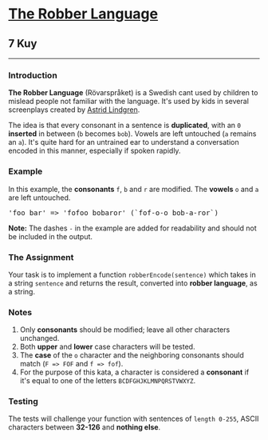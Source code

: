 <h1><a href="https://www.codewars.com/kata/629e4d5f24b98110a83b2d0d">The Robber Language</a></h1>
<h2>7 Kuy</h2>
<hr>
<h3>Introduction</h3>
<p><strong>The Robber Language</strong> (Rövarspråket) is a Swedish cant used by children to mislead people 
not familiar with the language. It's used by kids in several screenplays created by 
<a href="https://en.wikipedia.org/wiki/Astrid_Lindgren" data-turbolinks="false" target="_blank">Astrid Lindgren</a>.</p>
<p>The idea is that every consonant in a sentence is <strong>duplicated</strong>, with an <code>0</code> 
<strong>inserted</strong> in between (<code>b</code> becomes <code>bob</code>). 
Vowels are left untouched (<code>a</code> remains an <code>a</code>). 
It's quite hard for an untrained ear to understand a conversation encoded in this manner, especially if spoken rapidly.</p>
<h3>Example</h3>
<p>In this example, the <strong>consonants</strong> <code>f</code>, <code>b</code> and <code>r</code> are modified. 
The <strong>vowels</strong> <code>o</code> and <code>a</code> are left untouched.</p>
<pre>'foo bar' => 'fofoo bobaror' (`fof-o-o bob-a-ror`)</pre>
<p><strong>Note:</strong> The dashes <code>-</code> in the example are added for readability and should not be included in the output.</p>
<h3>The Assignment</h3>
<p>Your task is to implement a function <code>robberEncode(sentence)</code> which takes in a string <code>sentence</code> 
and returns the result, converted into <strong>robber language</strong>, as a string.</p>
<h3>Notes</h3>
<ol>
<li>Only <strong>consonants</strong> should be modified; leave all other characters unchanged.</li>
<li>Both <strong>upper</strong> and <strong>lower</strong> case characters will be tested.</li>
<li>The <strong>case</strong> of the <code>o</code> character and the neighboring consonants 
should match (<code>F => FOF</code> and <code>f => fof</code>).</li>
<li>For the purpose of this kata, a character is considered a <strong>consonant</strong> if it's equal 
to one of the letters <code>BCDFGHJKLMNPQRSTVWXYZ</code>.</li>
</ol>
<h3>Testing</h3>
<p>The tests will challenge your function with sentences of <code>length 0-255</code>, 
ASCII characters between <strong>32-126</strong> and <strong>nothing else</strong>.</p>